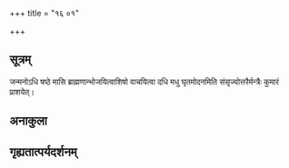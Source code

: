 +++
title = "१६ ०१"

+++
## सूत्रम्
जन्मनोऽधि षष्ठे मासि ब्राह्मणान्भोजयित्वाशिषो वाचयित्वा दधि मधु घृतमोदनमिति संसृज्योत्तरैर्मन्त्रैः कुमारं प्राशयेत्।
## अनाकुला

## गृह्यतात्पर्यदर्शनम्

